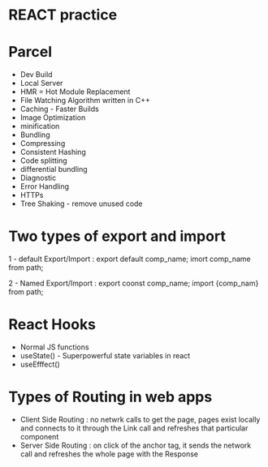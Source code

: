 # REACT practice

# Parcel

- Dev Build
- Local Server
- HMR = Hot Module Replacement
- File Watching Algorithm written in C++
- Caching - Faster Builds
- Image Optimization
- minification
- Bundling
- Compressing
- Consistent Hashing
- Code splitting
- differential bundling
- Diagnostic
- Error Handling
- HTTPs
- Tree Shaking - remove unused code

# Two types of export and import

1 - default Export/Import
: export default comp_name;
imort comp_name from path;

2 - Named Export/Import
: export coonst comp_name;
import {comp_nam} from path;

# React Hooks

- Normal JS functions
- useState() - Superpowerful state variables in react
- useEfffect()

# Types of Routing in web apps

- Client Side Routing : no netwrk calls to get the page, pages exist locally and connects to it through the Link call and refreshes that particular component
- Server Side Routing : on click of the anchor tag, it sends the network call and refreshes the whole page with the Response
